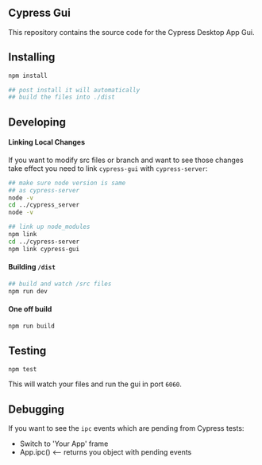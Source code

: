 ## Cypress Gui

This repository contains the source code for the Cypress Desktop App Gui.

## Installing

```bash
npm install

## post install it will automatically
## build the files into ./dist
```

## Developing

#### Linking Local Changes

If you want to modify src files or branch and want to see those changes take effect you need to link `cypress-gui` with `cypress-server`:

```bash
## make sure node version is same
## as cypress-server
node -v
cd ../cypress_server
node -v
```

```bash
## link up node_modules
npm link
cd ../cypress-server
npm link cypress-gui
```

#### Building `/dist`

```bash
## build and watch /src files
npm run dev
```

#### One off build
```bash
npm run build
```

## Testing

```bash
npm test
```

This will watch your files and run the gui in port `6060`.

## Debugging
If you want to see the `ipc` events which are pending from Cypress tests:

- Switch to 'Your App' frame
- App.ipc() <-- returns you object with pending events

